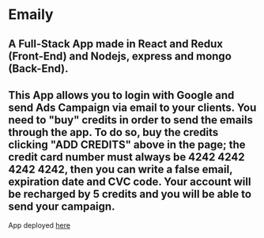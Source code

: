 # Emaily
## A Full-Stack App made in React and Redux (Front-End) and Nodejs, express and mongo (Back-End).

## This App allows you to login with Google and send Ads Campaign via email to your clients. You need to "buy" credits in order to send the emails through the app. To do so, buy the credits clicking "ADD CREDITS" above in the page; the credit card number must always be 4242 4242 4242 4242, then you can write a false email, expiration date and CVC code. Your account will be recharged by 5 credits and you will be able to send your campaign.

App deployed [here](https://agile-lake-45788.herokuapp.com/)